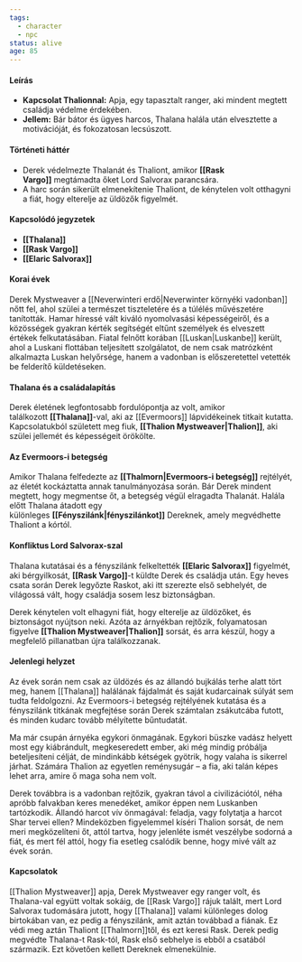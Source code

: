 ```yaml
---
tags:
  - character
  - npc
status: alive
age: 85
---
```

#### **Leírás**

- **Kapcsolat Thalionnal:** Apja, egy tapasztalt ranger, aki mindent megtett családja védelme érdekében.
- **Jellem:** Bár bátor és ügyes harcos, Thalana halála után elvesztette a motivációját, és fokozatosan lecsúszott.

#### **Történeti háttér**

- Derek védelmezte Thalanát és Thaliont, amikor **[[Rask Vargo]]** megtámadta őket Lord Salvorax parancsára.
- A harc során sikerült elmenekítenie Thaliont, de kénytelen volt otthagyni a fiát, hogy elterelje az üldözők figyelmét.

#### **Kapcsolódó jegyzetek**

- **[[Thalana]]**
- **[[Rask Vargo]]**
- **[[Elaric Salvorax]]**
#### **Korai évek**
Derek Mystweaver a [[Neverwinteri erdő|Neverwinter környéki vadonban]] nőtt fel, ahol szülei a természet tiszteletére és a túlélés művészetére tanították. Hamar híressé vált kiváló nyomolvasási képességeiről, és a közösségek gyakran kérték segítségét eltűnt személyek és elveszett értékek felkutatásában. Fiatal felnőtt korában [[Luskan|Luskanbe]] került, ahol a Luskani flottában teljesített szolgálatot, de nem csak matrózként alkalmazta Luskan helyőrsége, hanem a vadonban is előszeretettel vetették be felderítő küldetéseken.
#### **Thalana és a családalapítás**
Derek életének legfontosabb fordulópontja az volt, amikor találkozott **[[Thalana]]**-val, aki az [[Evermoors]] lápvidékeinek titkait kutatta. Kapcsolatukból született meg fiuk, **[[Thalion Mystweaver|Thalion]]**, aki szülei jellemét és képességeit örökölte.

#### **Az Evermoors-i betegség**
Amikor Thalana felfedezte az **[[Thalmorn|Evermoors-i betegség]]** rejtélyét, az életét kockáztatta annak tanulmányozása során. Bár Derek mindent megtett, hogy megmentse őt, a betegség végül elragadta Thalanát. Halála előtt Thalana átadott egy különleges **[[Fényszilánk|fényszilánkot]]** Dereknek, amely megvédhette Thaliont a kórtól.

#### **Konfliktus Lord Salvorax-szal**
Thalana kutatásai és a fényszilánk felkeltették **[[Elaric Salvorax]]** figyelmét, aki bérgyilkosát, **[[Rask Vargo]]**-t küldte Derek és családja után. Egy heves csata során Derek legyőzte Raskot, aki itt szerezte első sebhelyét, de világossá vált, hogy családja sosem lesz biztonságban.

Derek kénytelen volt elhagyni fiát, hogy elterelje az üldözőket, és biztonságot nyújtson neki. Azóta az árnyékban rejtőzik, folyamatosan figyelve **[[Thalion Mystweaver|Thalion]]** sorsát, és arra készül, hogy a megfelelő pillanatban újra találkozzanak.
#### **Jelenlegi helyzet**
Az évek során nem csak az üldözés és az állandó bujkálás terhe alatt tört meg, hanem [[Thalana]] halálának fájdalmát és saját kudarcainak súlyát sem tudta feldolgozni. Az Evermoors-i betegség rejtélyének kutatása és a fényszilánk titkának megfejtése során Derek számtalan zsákutcába futott, és minden kudarc tovább mélyítette bűntudatát.

Ma már csupán árnyéka egykori önmagának. Egykori büszke vadász helyett most egy kiábrándult, megkeseredett ember, aki még mindig próbálja beteljesíteni célját, de mindinkább kétségek gyötrik, hogy valaha is sikerrel járhat. Számára Thalion az egyetlen reménysugár – a fia, aki talán képes lehet arra, amire ő maga soha nem volt.

Derek továbbra is a vadonban rejtőzik, gyakran távol a civilizációtól, néha apróbb falvakban keres menedéket, amikor éppen nem Luskanben tartózkodik. Állandó harcot vív önmagával: feladja, vagy folytatja a harcot Shar tervei ellen? Mindeközben figyelemmel kíséri Thalion sorsát, de nem meri megközelíteni őt, attól tartva, hogy jelenléte ismét veszélybe sodorná a fiát, és mert fél attól, hogy fia esetleg csalódik benne, hogy mivé vált az évek során.
#### Kapcsolatok
[[Thalion Mystweaver]] apja, Derek Mystweaver egy ranger volt, és Thalana-val együtt voltak sokáig, de [[Rask Vargo]] rájuk talált, mert Lord Salvorax tudomására jutott, hogy [[Thalana]] valami különleges dolog birtokában van, ez pedig a fényszilánk, amit aztán továbbad a fiának. Ez védi meg aztán Thaliont [[Thalmorn]]től, és ezt keresi Rask. Derek pedig megvédte Thalana-t Rask-tól, Rask első sebhelye is ebből a csatából származik. Ezt követően kellett Dereknek elmenekülnie.
